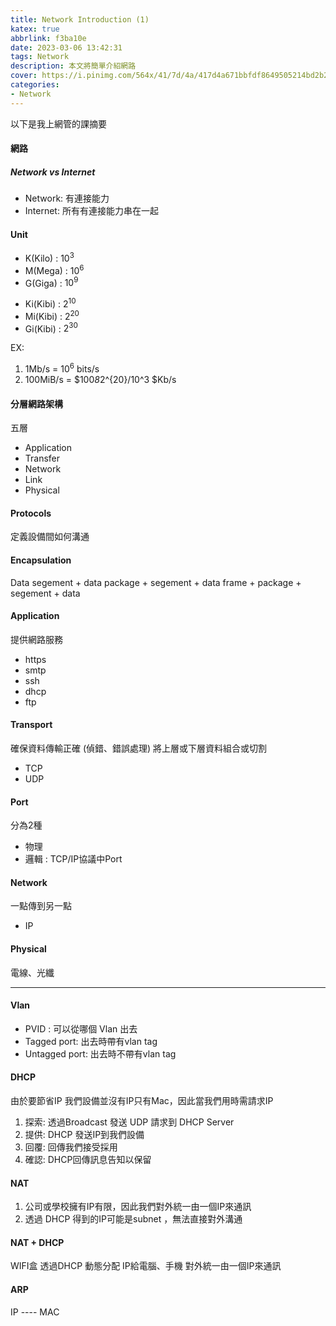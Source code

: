 ```yaml
---
title: Network Introduction (1)
katex: true
abbrlink: f3ba10e
date: 2023-03-06 13:42:31
tags: Network
description: 本文將簡單介紹網路
cover: https://i.pinimg.com/564x/41/7d/4a/417d4a671bbfdf8649505214bd2b209a.jpg
categories:
- Network
---
```

以下是我上網管的課摘要
#### 網路
##### Network vs Internet
- Network: 有連接能力
- Internet: 所有有連接能力串在一起

#### Unit
- K(Kilo) : $10^3$ 
- M(Mega) : $10^6$
- G(Giga) : $10^9$

* Ki(Kibi) : $2^{10}$
* Mi(Kibi) : $2^{20}$ 
* Gi(Kibi) : $2^{30}$ 

EX: 
1. 1Mb/s = $10^6$ bits/s
2. 100MiB/s = $100*8*2^{20}/10^3 $Kb/s

#### 分層網路架構
五層
- Application
- Transfer
- Network
- Link
- Physical

#### Protocols
定義設備間如何溝通

#### Encapsulation
Data
segement + data
package + segement + data
frame + package + segement + data

#### Application
提供網路服務
- https
- smtp
- ssh
- dhcp
- ftp
#### Transport
確保資料傳輸正確 (偵錯、錯誤處理)
將上層或下層資料組合或切割
- TCP
- UDP
  
#### Port
分為2種
- 物理
- 邏輯 : TCP/IP協議中Port

#### Network
一點傳到另一點
- IP

#### Physical
電線、光纖

---

#### Vlan
- PVID : 可以從哪個 Vlan 出去
- Tagged port: 出去時帶有vlan tag
- Untagged port: 出去時不帶有vlan tag

#### DHCP
由於要節省IP
我們設備並沒有IP只有Mac，因此當我們用時需請求IP
1. 探索: 透過Broadcast 發送 UDP 請求到 DHCP Server
2. 提供: DHCP 發送IP到我們設備
3. 回覆: 回傳我們接受採用
4. 確認: DHCP回傳訊息告知以保留

#### NAT
1. 公司或學校擁有IP有限，因此我們對外統一由一個IP來通訊
2. 透過 DHCP 得到的IP可能是subnet ，無法直接對外溝通

#### NAT + DHCP
WIFI盒 透過DHCP 動態分配 IP給電腦、手機
對外統一由一個IP來通訊

#### ARP
IP ---- MAC



